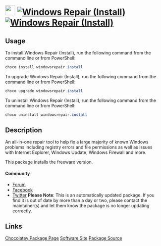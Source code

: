 ﻿# <img src="https://cdn.jsdelivr.net/gh/mkevenaar/chocolatey-packages@9ef7d8e2821d9e6865606c6f0796bd9c5c5c1683/icons/windowsrepair.png" width="32" height="32"/> [![Windows Repair (Install)](https://img.shields.io/chocolatey/v/windowsrepair.install.svg?label=Windows+Repair+(Install))](https://chocolatey.org/packages/windowsrepair.install) [![Windows Repair (Install)](https://img.shields.io/chocolatey/dt/windowsrepair.install.svg)](https://chocolatey.org/packages/windowsrepair.install)

## Usage
To install Windows Repair (Install), run the following command from the command line or from PowerShell:
```powershell
choco install windowsrepair.install
```

To upgrade Windows Repair (Install), run the following command from the command line or from PowerShell:
```powershell
choco upgrade windowsrepair.install
```

To uninstall Windows Repair (Install), run the following command from the command line or from PowerShell:
```powershell
choco uninstall windowsrepair.install
```

## Description
An all-in-one repair tool to help fix a large majority of known Windows problems including registry errors and file permissions as well as issues with Internet Explorer, Windows Update, Windows Firewall and more.

This package installs the freeware version.

#### Community
* [Forum](http://www.tweaking.com/forums/)
* [Facebook](https://www.facebook.com/tweakingdotcom)
* [Twitter](https://twitter.com/tweaking_com)
**Please Note**: This is an automatically updated package. If you find it is
out of date by more than a day or two, please contact the maintainer(s) and
let them know the package is no longer updating correctly.


## Links
[Chocolatey Package Page](https://chocolatey.org/packages/windowsrepair.install)
[Software Site](http://www.tweaking.com/content/page/windows_repair_all_in_one.html)
[Package Source](https://github.com/mkevenaar/chocolatey-packages/tree/master/automatic/windowsrepair.install)

